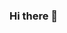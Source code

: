 ### Hi there 👋

<!--
**ThiagoDataEngineer/ThiagoDataEngineer** is a ✨ _special_ ✨ repository because its `README.md` (this file) appears on your GitHub profile.

- 🔭 I’m currently working on https://www.linkedin.com/company/f1rsttecnologia/?originalSubdomain=br
- 🌱 I’m currently learning Until now: Python, Python to Data Science, Predictive and Prescriptive Analytics, Scala, Spark, PySpark, R, Jira Atlassian, ADVPL, ABAP, Clipper, Delphi
- 👯 I’m looking to collaborate on Data Engineer Projects.
- 💬 Ask me about Data and Philosophy.
- 📫 How to reach me: thiagoyoshiaki@gmail.com | https://www.linkedin.com/in/thiagoyoshiaki/
-->

